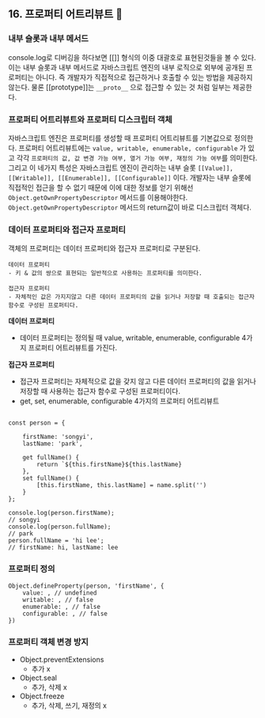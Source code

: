 ## 16. 프로퍼티 어트리뷰트 📝

### 내부 슬롯과 내부 메서드

console.log로 디버깅을 하다보면 [[]] 형식의 이중 대괄호로 표현된것들을 볼 수 있다. 이는 내부 슬롯과 내부 메서드로 자바스크립트 엔진의 내부 로직으로 외부에 공개된 프로퍼티는 아니다. 즉 개발자가 직접적으로 접근하거나 호출할 수 있는 방법을 제공하지 않는다. 물론 [[prototype]]는 `__proto__` 으로 접근할 수 있는 것 처럼 일부는 제공한다.

### 프로퍼티 어트리뷰트와 프로퍼티 디스크립터 객체

자바스크립트 엔진은 프로퍼티를 생성할 때 프로퍼티 어트리뷰트를 기본값으로 정의한다. 프로퍼티 어트리뷰트에는 `value, writable, enumerable, configurable` 가 있고 각각 `프로퍼티의 값, 값 변경 가능 여부, 열거 가능 여부, 재정의 가능 여부`를 의미한다. 그리고 이 네가지 특성은 자바스크립트 엔진이 관리하는 내부 슬롯 `[[Value]], [[Writable]], [[Enumerable]], [[Configurable]]` 이다. 개발자는 내부 슬롯에 직접적인 접근을 할 수 없기 때문에 이에 대한 정보를 얻기 위해선 `Object.getOwnPropertyDescriptor` 메서드를 이용해야한다. `Object.getOwnPropertyDescriptor` 메서드의 return값이 바로 디스크립터 객체다.

### 데이터 프로퍼티와 접근자 프로퍼티

객체의 프로퍼티는 데이터 프로퍼티와 접근자 프로퍼티로 구분된다.

```
데이터 프로퍼티
- 키 & 값의 쌍으로 표현되는 일반적으로 사용하는 프로퍼티를 의미한다.

접근자 프로퍼티
- 자체적인 값은 가지지않고 다른 데이터 프로퍼티의 값을 읽거나 저장할 때 호출되는 접근자 함수로 구성된 프로퍼티다.

```

**데이터 프로퍼티**

- 데이터 프로퍼티는 정의될 때 value, writable, enumerable, configurable 4가지 프로퍼티 어트리뷰트를 가진다.

**접근자 프로퍼티**

- 접근자 프로퍼티는 자체적으로 값을 갖지 않고 다른 데이터 프로퍼티의 값을 읽거나 저장할 때 사용하는 접근자 함수로 구성된 프로퍼티이다.
- get, set, enumerable, configurable 4가지의 프로퍼티 어트리뷰트

```

const person = {

    firstName: 'songyi',
    lastName: 'park',

    get fullName() {
    	return `${this.firstName}${this.lastName}
    },
    set fullName() {
    	[this.firstName, this.lastName] = name.split('')
    }
};

console.log(person.firstName);
// songyi
console.log(person.fullName);
// park
person.fullName = 'hi lee';
// firstName: hi, lastName: lee

```

### 프로퍼티 정의

```
Object.defineProperty(person, 'firstName', {
    value: , // undefined
    writable: , // false
    enumerable: , // false
    configurable: , // false
})

```

### 프로퍼티 객체 변경 방지

- Object.preventExtensions
  - 추가 x
- Object.seal
  - 추가, 삭제 x
- Object.freeze
  - 추가, 삭제, 쓰기, 재정의 x
